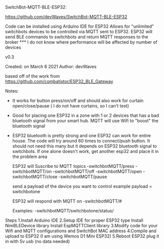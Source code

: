 SwitchBot-MQTT-BLE-ESP32:

https://github.com/devWaves/SwitchBot-MQTT-BLE-ESP32

Code can be installed using Arduino IDE for ESP32
Allows for "unlimited" switchbots devices to be controlled via MQTT sent to ESP32. ESP32 will send BLE commands to switchbots and return MQTT responses to the broker
  *** I do not know where performance will be affected by number of devices

v0.3

Created: on March 6 2021
  Author: devWaves

based off of the work from https://github.com/combatistor/ESP32_BLE_Gateway

Notes:
- It works for button press/on/off and should also work for curtain open/close/pause  ( I do not have curtains, so I can't test)
- Good for placing one ESP32 in a zone with 1 or 2 devices that has a bad bluetooth signal from your smart hub. MQTT will use Wifi to "boost" the bluetooth signal
- ESP32 bluetooth is pretty strong and one ESP32 can work for entire house. The code will try around 60 times to connect/push button. It should not need this many but it depends on ESP32 bluetooth signal to switchbots. If one alone doesn't work, get another esp32 and place it in the problem area


  ESP32 will Suscribe to MQTT topics
     -switchbotMQTT/press
      -switchbotMQTT/on
      -switchbotMQTT/off
      -switchbotMQTT/open
      -switchbotMQTT/close
      -switchbotMQTT/pause

    send a payload of the device you want to control
      example payload = switchbotone

    ESP32 will respond with MQTT on
      -switchbotMQTT/#

    Examples:
     -switchbotMQTT/switchbotone/status/
     

Steps
1.Install Arduino IDE
2.Setup IDE for proper ESP32 type
    Install NimBLEDevice library
    Install EspMQTTClient library
3.Modify code for your Wifi and MQTT configurations and SwitchBot MAC address
4.Compile and upload to ESP32 (I am using Wemos D1 Mini ESP32)
5.Reboot ESP32 plug it in with 5v usb (no data needed)
